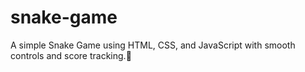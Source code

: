 # snake-game
A simple Snake Game using HTML, CSS, and JavaScript with smooth controls and score tracking.🐍

